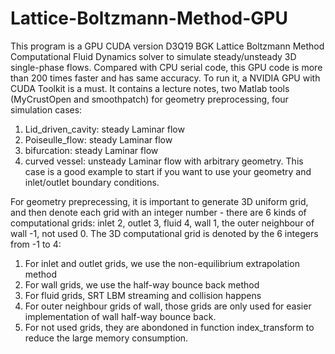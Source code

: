 # Lattice-Boltzmann-Method-GPU
This program is a GPU CUDA version D3Q19 BGK Lattice Boltzmann Method Computational Fluid Dynamics solver to simulate steady/unsteady 3D single-phase flows. Compared with CPU serial code, this GPU code is more than 200 times faster and has same accuracy. To run it, a NVIDIA GPU with CUDA Toolkit is a must. It contains a lecture notes, two Matlab tools (MyCrustOpen and smoothpatch) for geometry preprocessing, four simulation cases:

1. Lid_driven_cavity: steady Laminar flow
2. Poiseulle_flow: steady Laminar flow
3. bifurcation: steady Laminar flow
4. curved vessel: unsteady Laminar flow with arbitrary geometry. This case is a good example to start if you want to use your geometry and inlet/outlet boundary conditions.

For geometry preprecessing, it is important to generate 3D uniform grid, and then denote each grid with an integer number - there are 6 kinds of computational grids: inlet 2, outlet 3, fluid 4, wall 1, the outer neighbour of wall -1, not used 0. The 3D computational grid is denoted by the 6 integers from -1 to 4:
1. For inlet and outlet grids, we use the non-equilibrium extrapolation method
2. For wall grids, we use the half-way bounce back method
3. For fluid grids, SRT LBM streaming and collision happens
4. For outer neighbour grids of wall, those grids are only used for easier implementation of wall half-way bounce back.
5. For not used grids, they are abondoned in function index_transform to reduce the large memory consumption.
